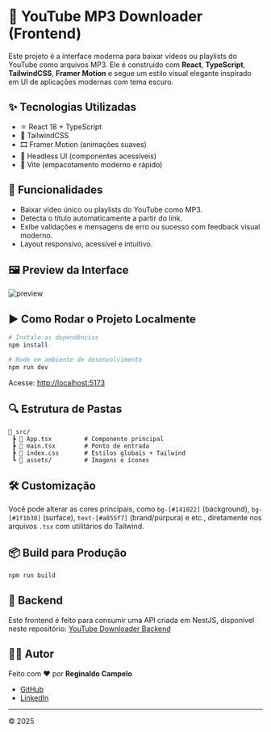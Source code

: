 # 🎵 YouTube MP3 Downloader (Frontend)

Este projeto é a interface moderna para baixar vídeos ou playlists do YouTube como arquivos MP3. Ele é construído com **React**, **TypeScript**, **TailwindCSS**, **Framer Motion** e segue um estilo visual elegante inspirado em UI de aplicações modernas com tema escuro.

## ✨ Tecnologias Utilizadas

- ⚛️ React 18 + TypeScript
- 💨 TailwindCSS
- 🎞️ Framer Motion (animações suaves)
- 🍰 Headless UI (componentes acessíveis)
- 🎯 Vite (empacotamento moderno e rápido)

## 🚀 Funcionalidades

- Baixar vídeo único ou playlists do YouTube como MP3.
- Detecta o título automaticamente a partir do link.
- Exibe validações e mensagens de erro ou sucesso com feedback visual moderno.
- Layout responsivo, acessível e intuitivo.

## 🖼️ Preview da Interface

![preview](https://via.placeholder.com/800x400?text=Preview+da+Interface)

## ▶️ Como Rodar o Projeto Localmente

```bash
# Instale as dependências
npm install

# Rode em ambiente de desenvolvimento
npm run dev
```

Acesse: [http://localhost:5173](http://localhost:5173)

## 🔍 Estrutura de Pastas

```
📁 src/
 ┣ 📜 App.tsx         # Componente principal
 ┣ 📜 main.tsx        # Ponto de entrada
 ┣ 📜 index.css       # Estilos globais + Tailwind
 ┗ 📁 assets/         # Imagens e ícones
```

## 🛠️ Customização

Você pode alterar as cores principais, como `bg-[#141022]` (background), `bg-[#1f1b30]` (surface), `text-[#a855f7]` (brand/púrpura) e etc., diretamente nos arquivos `.tsx` com utilitários do Tailwind.

## 📦 Build para Produção

```bash
npm run build
```

## 📁 Backend

Este frontend é feito para consumir uma API criada em NestJS, disponível neste repositório:
[YouTube Downloader Backend](https://github.com/ReginaldoCampelo/youtube-mp3-downloader)

## 🧑‍💻 Autor

Feito com ❤️ por **Reginaldo Campelo**  
- [GitHub](https://github.com/reginaldocampelo)  
- [LinkedIn](https://www.linkedin.com/in/reginaldo-campelo-b66555163/)

---

© 2025